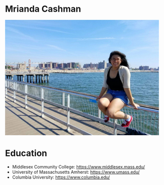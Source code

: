 # Mrianda Cashman
![Me](20170904.jpg)
# Education
- Middlesex Community College:  https://www.middlesex.mass.edu/
- University of Massachusetts Amherst:  https://www.umass.edu/
- Columbia University:  https://www.columbia.edu/
